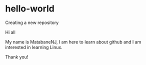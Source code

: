 # hello-world
Creating a new repository

Hi all

My name is MatabaneNJ, I am here to learn about github and I am interested in learning Linux.

Thank you!
